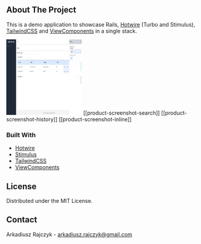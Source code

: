

<!-- PROJECT LOGO -->

<!-- TABLE OF CONTENTS -->

<!-- ABOUT THE PROJECT -->
## About The Project
This is a demo application to showcase Rails, [Hotwire](https://hotwire.dev) (Turbo and Stimulus), [TailwindCSS](https://tailwindcss.com) and [ViewComponents](https://viewcomponent.org) in a single stack.

<img src="https://github.com/Daster15/rails_hotwire_crud/blob/master/public/images/Search_bar.PNG" width="200" height="200" />
[[product-screenshot-search]]
[[product-screenshot-history]]
[[product-screenshot-inline]]

### Built With

* [Hotwire](https://hotwire.dev) 
* [Stimulus](https://stimulusjs.org)
* [TailwindCSS](https://tailwindcss.com)
* [ViewComponents](https://viewcomponent.org)

<!-- GETTING STARTED -->


<!-- USAGE EXAMPLES -->


<!-- CONTRIBUTING -->

<!-- LICENSE -->
## License

Distributed under the MIT License.


<!-- CONTACT -->
## Contact

Arkadiusz Rajczyk  - arkadiusz.rajczyk@gmail.com

[product-screenshot-main]: images/Main_table.PNG
[product-screenshot-search]: https://github.com/Daster15/rails_hotwire_crud/blob/master/public/images/Search_bar.PNG
[product-screenshot-history]: https://github.com/Daster15/rails_hotwire_crud/blob/master/public/images/History.PNG
[product-screenshot-inline]: https://github.com/Daster15/rails_hotwire_crud/blob/master/public/images/Inline_show.PNG





